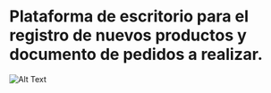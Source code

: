 # Plataforma de escritorio para el registro de nuevos productos y documento de pedidos a realizar.

![Alt Text](http://www.sheawong.com/wp-content/uploads/2013/08/keephatin.gif)
